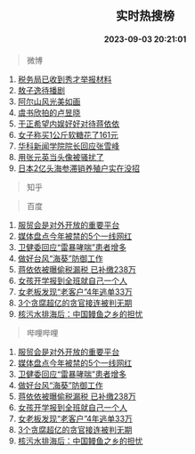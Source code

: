 <div align="center"><h2>实时热搜榜</h2><h4>2023-09-03 20:21:01</h4></div>

> 微博  

1. [税务局已收到秀才举报材料](https://s.weibo.com/weibo?q=%23%E7%A8%8E%E5%8A%A1%E5%B1%80%E5%B7%B2%E6%94%B6%E5%88%B0%E7%A7%80%E6%89%8D%E4%B8%BE%E6%8A%A5%E6%9D%90%E6%96%99%23&t=31&band_rank=1&Refer=top)<br />
2. [敖子逸待播剧](https://s.weibo.com/weibo?q=%23%E6%95%96%E5%AD%90%E9%80%B8%E5%BE%85%E6%92%AD%E5%89%A7%23&t=31&band_rank=2&Refer=top)<br />
3. [阿尔山风光美如画](https://s.weibo.com/weibo?q=%23%E9%98%BF%E5%B0%94%E5%B1%B1%E9%A3%8E%E5%85%89%E7%BE%8E%E5%A6%82%E7%94%BB%23&t=31&band_rank=3&Refer=top)<br />
4. [虞书欣拍的卢昱晓](https://s.weibo.com/weibo?q=%23%E8%99%9E%E4%B9%A6%E6%AC%A3%E6%8B%8D%E7%9A%84%E5%8D%A2%E6%98%B1%E6%99%93%23&t=31&band_rank=4&Refer=top)<br />
5. [于正希望内娱好好对待蒋依依](https://s.weibo.com/weibo?q=%23%E4%BA%8E%E6%AD%A3%E5%B8%8C%E6%9C%9B%E5%86%85%E5%A8%B1%E5%A5%BD%E5%A5%BD%E5%AF%B9%E5%BE%85%E8%92%8B%E4%BE%9D%E4%BE%9D%23&t=31&band_rank=5&Refer=top)<br />
6. [女子称买1公斤软糖花了161元](https://s.weibo.com/weibo?q=%23%E5%A5%B3%E5%AD%90%E7%A7%B0%E4%B9%B01%E5%85%AC%E6%96%A4%E8%BD%AF%E7%B3%96%E8%8A%B1%E4%BA%86161%E5%85%83%23&t=31&band_rank=6&Refer=top)<br />
7. [华科新闻学院院长回应张雪峰](https://s.weibo.com/weibo?q=%23%E5%8D%8E%E7%A7%91%E6%96%B0%E9%97%BB%E5%AD%A6%E9%99%A2%E9%99%A2%E9%95%BF%E5%9B%9E%E5%BA%94%E5%BC%A0%E9%9B%AA%E5%B3%B0%23&t=31&band_rank=7&Refer=top)<br />
8. [用张元英当头像被骚扰了](https://s.weibo.com/weibo?q=%E7%94%A8%E5%BC%A0%E5%85%83%E8%8B%B1%E5%BD%93%E5%A4%B4%E5%83%8F%E8%A2%AB%E9%AA%9A%E6%89%B0%E4%BA%86&t=31&band_rank=8&Refer=top)<br />
9. [日本2亿头海参滞销养殖户实在没招](https://s.weibo.com/weibo?q=%23%E6%97%A5%E6%9C%AC2%E4%BA%BF%E5%A4%B4%E6%B5%B7%E5%8F%82%E6%BB%9E%E9%94%80%E5%85%BB%E6%AE%96%E6%88%B7%E5%AE%9E%E5%9C%A8%E6%B2%A1%E6%8B%9B%23&t=31&band_rank=9&Refer=top)<br />

> 知乎  


> 百度  

1. [服贸会是对外开放的重要平台](https://www.baidu.com/s?wd=%E6%9C%8D%E8%B4%B8%E4%BC%9A%E6%98%AF%E5%AF%B9%E5%A4%96%E5%BC%80%E6%94%BE%E7%9A%84%E9%87%8D%E8%A6%81%E5%B9%B3%E5%8F%B0&sa=fyb_news&rsv_dl=fyb_news)<br />
2. [媒体盘点今年被禁的5个一线网红](https://www.baidu.com/s?wd=%E5%AA%92%E4%BD%93%E7%9B%98%E7%82%B9%E4%BB%8A%E5%B9%B4%E8%A2%AB%E7%A6%81%E7%9A%845%E4%B8%AA%E4%B8%80%E7%BA%BF%E7%BD%91%E7%BA%A2&sa=fyb_news&rsv_dl=fyb_news)<br />
3. [卫健委回应“雷暴哮喘”患者增多](https://www.baidu.com/s?wd=%E5%8D%AB%E5%81%A5%E5%A7%94%E5%9B%9E%E5%BA%94%E2%80%9C%E9%9B%B7%E6%9A%B4%E5%93%AE%E5%96%98%E2%80%9D%E6%82%A3%E8%80%85%E5%A2%9E%E5%A4%9A&sa=fyb_news&rsv_dl=fyb_news)<br />
4. [做好台风“海葵”防御工作](https://www.baidu.com/s?wd=%E5%81%9A%E5%A5%BD%E5%8F%B0%E9%A3%8E%E2%80%9C%E6%B5%B7%E8%91%B5%E2%80%9D%E9%98%B2%E5%BE%A1%E5%B7%A5%E4%BD%9C&sa=fyb_news&rsv_dl=fyb_news)<br />
5. [蒋依依被曝偷税漏税 已补缴238万](https://www.baidu.com/s?wd=%E8%92%8B%E4%BE%9D%E4%BE%9D%E8%A2%AB%E6%9B%9D%E5%81%B7%E7%A8%8E%E6%BC%8F%E7%A8%8E+%E5%B7%B2%E8%A1%A5%E7%BC%B4238%E4%B8%87&sa=fyb_news&rsv_dl=fyb_news)<br />
6. [女孩开学报到全班就自己一个人](https://www.baidu.com/s?wd=%E5%A5%B3%E5%AD%A9%E5%BC%80%E5%AD%A6%E6%8A%A5%E5%88%B0%E5%85%A8%E7%8F%AD%E5%B0%B1%E8%87%AA%E5%B7%B1%E4%B8%80%E4%B8%AA%E4%BA%BA&sa=fyb_news&rsv_dl=fyb_news)<br />
7. [女老板发现“老客户”4年逃单33万](https://www.baidu.com/s?wd=%E5%A5%B3%E8%80%81%E6%9D%BF%E5%8F%91%E7%8E%B0%E2%80%9C%E8%80%81%E5%AE%A2%E6%88%B7%E2%80%9D4%E5%B9%B4%E9%80%83%E5%8D%9533%E4%B8%87&sa=fyb_news&rsv_dl=fyb_news)<br />
8. [3个贪腐超亿的贪官接连被判无期](https://www.baidu.com/s?wd=3%E4%B8%AA%E8%B4%AA%E8%85%90%E8%B6%85%E4%BA%BF%E7%9A%84%E8%B4%AA%E5%AE%98%E6%8E%A5%E8%BF%9E%E8%A2%AB%E5%88%A4%E6%97%A0%E6%9C%9F&sa=fyb_news&rsv_dl=fyb_news)<br />
9. [核污水排海后：中国鳗鱼之乡的担忧](https://www.baidu.com/s?wd=%E6%A0%B8%E6%B1%A1%E6%B0%B4%E6%8E%92%E6%B5%B7%E5%90%8E%EF%BC%9A%E4%B8%AD%E5%9B%BD%E9%B3%97%E9%B1%BC%E4%B9%8B%E4%B9%A1%E7%9A%84%E6%8B%85%E5%BF%A7&sa=fyb_news&rsv_dl=fyb_news)<br />

> 哔哩哔哩  

1. [服贸会是对外开放的重要平台](https://www.baidu.com/s?wd=%E6%9C%8D%E8%B4%B8%E4%BC%9A%E6%98%AF%E5%AF%B9%E5%A4%96%E5%BC%80%E6%94%BE%E7%9A%84%E9%87%8D%E8%A6%81%E5%B9%B3%E5%8F%B0&sa=fyb_news&rsv_dl=fyb_news)<br />
2. [媒体盘点今年被禁的5个一线网红](https://www.baidu.com/s?wd=%E5%AA%92%E4%BD%93%E7%9B%98%E7%82%B9%E4%BB%8A%E5%B9%B4%E8%A2%AB%E7%A6%81%E7%9A%845%E4%B8%AA%E4%B8%80%E7%BA%BF%E7%BD%91%E7%BA%A2&sa=fyb_news&rsv_dl=fyb_news)<br />
3. [卫健委回应“雷暴哮喘”患者增多](https://www.baidu.com/s?wd=%E5%8D%AB%E5%81%A5%E5%A7%94%E5%9B%9E%E5%BA%94%E2%80%9C%E9%9B%B7%E6%9A%B4%E5%93%AE%E5%96%98%E2%80%9D%E6%82%A3%E8%80%85%E5%A2%9E%E5%A4%9A&sa=fyb_news&rsv_dl=fyb_news)<br />
4. [做好台风“海葵”防御工作](https://www.baidu.com/s?wd=%E5%81%9A%E5%A5%BD%E5%8F%B0%E9%A3%8E%E2%80%9C%E6%B5%B7%E8%91%B5%E2%80%9D%E9%98%B2%E5%BE%A1%E5%B7%A5%E4%BD%9C&sa=fyb_news&rsv_dl=fyb_news)<br />
5. [蒋依依被曝偷税漏税 已补缴238万](https://www.baidu.com/s?wd=%E8%92%8B%E4%BE%9D%E4%BE%9D%E8%A2%AB%E6%9B%9D%E5%81%B7%E7%A8%8E%E6%BC%8F%E7%A8%8E+%E5%B7%B2%E8%A1%A5%E7%BC%B4238%E4%B8%87&sa=fyb_news&rsv_dl=fyb_news)<br />
6. [女孩开学报到全班就自己一个人](https://www.baidu.com/s?wd=%E5%A5%B3%E5%AD%A9%E5%BC%80%E5%AD%A6%E6%8A%A5%E5%88%B0%E5%85%A8%E7%8F%AD%E5%B0%B1%E8%87%AA%E5%B7%B1%E4%B8%80%E4%B8%AA%E4%BA%BA&sa=fyb_news&rsv_dl=fyb_news)<br />
7. [女老板发现“老客户”4年逃单33万](https://www.baidu.com/s?wd=%E5%A5%B3%E8%80%81%E6%9D%BF%E5%8F%91%E7%8E%B0%E2%80%9C%E8%80%81%E5%AE%A2%E6%88%B7%E2%80%9D4%E5%B9%B4%E9%80%83%E5%8D%9533%E4%B8%87&sa=fyb_news&rsv_dl=fyb_news)<br />
8. [3个贪腐超亿的贪官接连被判无期](https://www.baidu.com/s?wd=3%E4%B8%AA%E8%B4%AA%E8%85%90%E8%B6%85%E4%BA%BF%E7%9A%84%E8%B4%AA%E5%AE%98%E6%8E%A5%E8%BF%9E%E8%A2%AB%E5%88%A4%E6%97%A0%E6%9C%9F&sa=fyb_news&rsv_dl=fyb_news)<br />
9. [核污水排海后：中国鳗鱼之乡的担忧](https://www.baidu.com/s?wd=%E6%A0%B8%E6%B1%A1%E6%B0%B4%E6%8E%92%E6%B5%B7%E5%90%8E%EF%BC%9A%E4%B8%AD%E5%9B%BD%E9%B3%97%E9%B1%BC%E4%B9%8B%E4%B9%A1%E7%9A%84%E6%8B%85%E5%BF%A7&sa=fyb_news&rsv_dl=fyb_news)<br />
